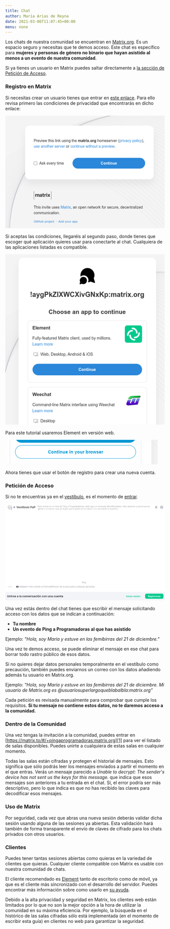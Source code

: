 ```yaml
---
title: Chat
author: María Arias de Reyna
date: 2021-03-06T11:07:45+00:00
menu: none
---
```


Los chats de nuestra comunidad se encuentran en [Matrix.org][1]. Es un espacio seguro y necesitas que te demos acceso. Este chat es específico para **mujeres y personas de género no binario que hayan asistido al menos a un evento de nuestra comunidad**. 

Si ya tienes un usuario en Matrix puedes saltar directamente a [la sección de Petición de Acceso][3].

### Registro en Matrix

Si necesitas crear un usuario tienes que entrar en [este enlace][2]. Para ello revisa primero las condiciones de privacidad que encontrarás en dicho enlace:

![](/images/privacy.png)

Si aceptas las condiciones, llegaréis al segundo paso, donde tienes que escoger qué aplicación quieres usar para conectarte al chat. Cualquiera de las aplicaciones listadas es compatible. 

![](/images/chooseApp.png)

Para este tutorial usaremos Element en versión web.

![](/images/continueBrowser.png)

Ahora tienes que usar el botón de registro para crear una nueva cuenta.

### Petición de Acceso 

Si no te encuentras ya en el [vestíbulo][2], es el momento de [entrar][2]. 

![](/images/vestibulo.png)

Una vez estás dentro del chat tienes que escribir el mensaje solicitando acceso con los datos que se indican a continuación:
 * **Tu nombre** 
 * **Un evento de Ping a Programadoras al que has asistido**

Ejemplo: *"Hola, soy María y estuve en las femibirras del 21 de diciembre."*

Una vez te demos acceso, se puede eliminar el mensaje en ese chat para borrar todo rastro público de esos datos. 

Si no quieres dejar datos personales temporalmente en el vestíbulo como precaución, también puedes enviarnos un correo con los datos añadiendo además tu usuario en Matrix.org. 

Ejemplo: *"Hola, soy María y estuve en las femibirras del 21 de diciembre. Mi usuario de Matrix.org es @usuariosuperlargoqueblabalbla:matrix.org"*

Cada petición es revisada manualmente para comprobar que cumple los requisitos. **Si tu mensaje no contiene estos datos, no te daremos acceso a la comunidad.**

### Dentro de la Comunidad

Una vez tengas la invitación a la comunidad, puedes entrar en [https://matrix.to/#/+pingaprogramadoras:matrix.org][1] para ver el listado de salas disponibles. Puedes unirte a cualquiera de estas salas en cualquier momento.

Todas las salas están cifradas y protegen el historial de mensajes. Esto significa que sólo podrás leer los mensajes enviados a partir el momento en el que entras. Verás un mensaje parecido a *Unable to decrypt: The sender's device has not sent us the keys for this message.* que indica que esos mensajes son anteriores a tu entrada en el chat. Sí, el error podría ser más descriptivo, pero lo que indica es que no has recibido las claves para decodificar esos mensajes.

### Uso de Matrix

Por seguridad, cada vez que abras una nueva sesión deberás validar dicha sesión usando alguna de las sesiones ya abiertas. Esta validación hará también de forma transparente el envío de claves de cifrado para los chats privados con otros usuarios. 

### Clientes

Puedes tener tantas sesiones abiertas como quieras en la variedad de clientes que quieras. Cualquier cliente compatible con Matrix es usable con nuestra comunidad de chats. 

El cliente recomendado es [Element][4] tanto de escritorio como de móvil, ya que es el cliente más sincronizado con el desarrollo del servidor. Puedes encontrar más información sobre como usarlo en [su ayuda][5].

Debido a la alta privacidad y seguridad en Matrix, los clientes web están limitados por lo que no son la mejor opción a la hora de utilizar la comunidad en su máxima eficiencia. Por ejemplo, la búsqueda en el histórico de las salas cifradas sólo está implementada (en el momento de escribir esta guía) en clientes no web para garantizar la seguridad.

 [1]: https://matrix.to/#/+pingaprogramadoras:matrix.org
 [2]: https://matrix.to/#/!aygPkZIXWCXivGNxKp:matrix.org?via=matrix.org
 [3]: #petición-de-acceso
 [4]: https://element.io/get-started
 [5]: https://element.io/help
